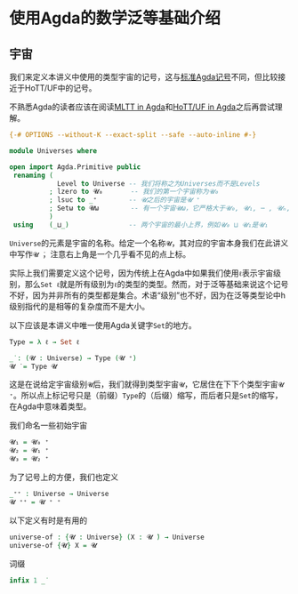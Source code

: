 # 使用Agda的数学泛等基础介绍

## 宇宙

我们来定义本讲义中使用的类型宇宙的记号，这与[标准Agda记号](https://agda.readthedocs.io/en/latest/language/universe-levels.html)不同，但比较接近于HoTT/UF中的记号。

不熟悉Agda的读者应该在阅读[MLTT in Agda]()和[HoTT/UF in Agda]()之后再尝试理解。

```agda
{-# OPTIONS --without-K --exact-split --safe --auto-inline #-}

module Universes where

open import Agda.Primitive public
 renaming (
            Level to Universe -- 我们将称之为Universes而不是Levels
          ; lzero to 𝓤₀       -- 我们的第一个宇宙称为𝓤₀
          ; lsuc to _⁺        -- 𝓤之后的宇宙是𝓤 ⁺
          ; Setω to 𝓤ω        -- 有一个宇宙𝓤ω，它严格大于𝓤₀, 𝓤₁, ⋯ , 𝓤ₙ, ⋯
          )
 using    (_⊔_)               -- 两个宇宙的最小上界，例如𝓤₀ ⊔ 𝓤₁是𝓤₁
```
`Universe`的元素是宇宙的名称。给定一个名称`𝓤`，其对应的宇宙本身我们在此讲义中写作`𝓤 ̇`，注意右上角是一个几乎看不见的点上标。

实际上我们需要定义这个记号，因为传统上在Agda中如果我们使用`ℓ`表示宇宙级别，那么`Set ℓ`就是所有级别为`ℓ`的类型的类型。然而，对于泛等基础来说这个记号不好，因为并非所有的类型都是集合。术语“级别”也不好，因为在泛等类型论中h级别指代的是相等的复杂度而不是大小。

以下应该是本讲义中唯一使用Agda关键字`Set`的地方。
```agda
Type = λ ℓ → Set ℓ

_̇ : (𝓤 : Universe) → Type (𝓤 ⁺)
𝓤 ̇ = Type 𝓤
```
这是在说给定宇宙级别`𝓤`后，我们就得到类型宇宙`𝓤`，它居住在下下个类型宇宙`𝓤 ⁺`。所以点上标记号只是（前缀）`Type`的（后缀）缩写，而后者只是`Set`的缩写，在Agda中意味着类型。

我们命名一些初始宇宙
```agda
𝓤₁ = 𝓤₀ ⁺
𝓤₂ = 𝓤₁ ⁺
𝓤₃ = 𝓤₂ ⁺
```
为了记号上的方便，我们也定义
```agda
_⁺⁺ : Universe → Universe
𝓤 ⁺⁺ = 𝓤 ⁺ ⁺
```
以下定义有时是有用的
```agda
universe-of : {𝓤 : Universe} (X : 𝓤 ̇) → Universe
universe-of {𝓤} X = 𝓤
```
词缀
```agda
infix 1 _̇
```
